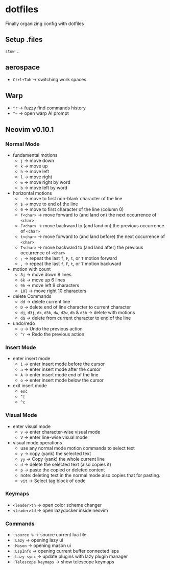 # dotfiles

Finally organizing config with dotfiles

## Setup .files

```sh
stow .
```

## aerospace

-   `Ctrl+Tab` -> switching work spaces

## Warp

-   `^r` -> fuzzy find commands history
-   `^~` -> open warp AI prompt

## Neovim v0.10.1

### Normal Mode

-   fundamental motions
    -   `j` -> move down
    -   `k` -> move up
    -   `h` -> move left
    -   `l` -> move right
    -   `w` -> move right by word
    -   `b` -> move left by word
-   horizontal motions
    -   `_` -> move to first non-blank character of the line
    -   `$` -> move to end of the line
    -   `0` -> move to first character of the line (column 0)
    -   `f<char>` -> move forward to (and land on) the next occurrence of `<char>`
    -   `F<char>` -> move backward to (and land on) the previous occurrence of `<char>`
    -   `t<char>` -> move forward to (and land before) the next occurrence of `<char>`
    -   `T<char>` -> move backward to (and land after) the previous occurrence of `<char>`
    -   `;` -> repeat the last `f`, `F`, `t`, or `T` motion forward
    -   `,` -> repeat the last `f`, `F`, `t`, or `T` motion backward
-   motion with count
    -   `8j` -> move down 8 lines
    -   `6k` -> move up 6 lines
    -   `9h` -> move left 9 characters
    -   `10l` -> move right 10 characters
-   delete Commands
    -   `dd` -> delete current line
    -   `D` -> delete end of line character to current character
    -   `dj`, `d3j`, `dk`, `d3k`, `dw`, `d2w`, `db` & `d3b` -> delete with motions
    -   `d$` -> delete from current character to end of the line
-   undo/redo
    -   `u` -> Undo the previous action
    -   `^r` -> Redo the previous action

### Insert Mode

-   enter insert mode
    -   `i` -> enter insert mode before the cursor
    -   `a` -> enter insert mode after the cursor
    -   `A` -> enter insert mode end of the line
    -   `o` -> enter insert mode below the cursor
-   exit insert mode
    -   `esc`
    -   `^[`
    -   `^c`

### Visual Mode

-   enter visual mode
    -   `v` -> enter character-wise visual mode
    -   `V` -> enter line-wise visual mode
-   visual mode operations
    -   use any normal mode motion commands to select text
    -   `y` -> copy (yank) the selected text
    -   `yy` -> Copy (yank) the whole current line
    -   `d` -> delete the selected text (also copies it)
    -   `p` -> paste the copied or deleted content
    -   note: deleting text in the normal mode also copies that for pasting.
    -   `vit` -> Select tag block of code

### Keymaps

-   `<leader>th` -> open color scheme changer
-   `<leader>ld` -> open lazydocker inside neovim

### Commands

-   `:source %` -> source current lua file
-   `:Lazy` -> opening lazy ui
-   `:Mason` -> opening mason ui
-   `:LspInfo` -> opening current buffer connected lsps
-   `:Lazy sync` -> update plugins with lazy plugin manager
-   `:Telescope keymaps` -> show telescope keymaps
